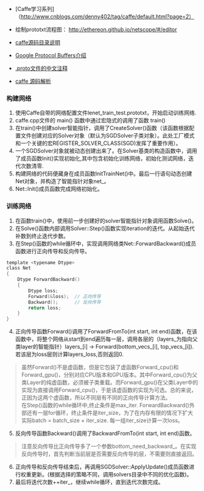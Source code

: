 * [Caffe学习系列]（http://www.cnblogs.com/denny402/tag/caffe/default.html?page=2）
- 绘制prototxt流程图： http://ethereon.github.io/netscope/#/editor  

- [caffe源码目录说明](https://www.hongweipeng.com/index.php/archives/1096/)

- [Google Protocol Buffers介绍](https://blog.csdn.net/fengbingchun/article/details/49977903)

- [.proto文件的中文注释](https://blog.csdn.net/mac_lzq/article/details/63725009)

- [caffe 源码解析](https://blog.csdn.net/tianrolin)


###  构建网络
1. 使用Caffe自带的网络配置文件lenet_train_test.prototxt，开始启动训练网络.  
2. caffe.cpp文件的 main() 函数中通过宏隐式的调用了函数 train()  
3. 在train()中创建solver智能指针，调用了CreateSolver()函数（该函数根据配置文件创建对应的Solver对象（默认为SGDSolver子类对象）。此处工厂模式和一个关键的宏REGISTER_SOLVER_CLASS(SGD)发挥了重要作用）。
4. 一个SGDSolver对象就被动态创建出来了。在Solver基类的构造函数中，调用了成员函数Init()实现初始化,其中包含初始化训练网络，初始化测试网络，迭代次数清零.  
5. 构建网络的代码便藏身在成员函数InitTrainNet()中。最后一行语句动态创建Net对象，并构造了智能指针对象net_。    
6. Net::Init()成员函数完成网络初始化。 

### 训练网络  
1. 在函数train()中，使用前一步创建好的solver智能指针对象调用函数Solve()。
2. 在Solve()函数内部调用Solver::Step()函数实现iteration的迭代。从起始迭代补数到终止迭代步数。
3. 在Step()函数的while循环中，实现调用网络类Net::ForwardBackward()成员函数进行正向传导和反向传导。
```c
template <typename Dtype>
class Net
{
    Dtype ForwardBackward()
    {
        Dtype loss;
        Forward(&loss);  // 正向传导
        Backward();      // 反向传导
        return loss;
    }
}
```
4. 正向传导函数Forward()调用了ForwardFromTo(int start, int end)函数，在该函数中，将整个网络从start到end遍历每一层，调用各层的（layers_为指向父类layer的智能指针）layers_[i] -> Forward(bottom_vecs_[i], top_vecs_[i]).若该层为loss层则计算layers_loss,否则返回0.  
> 虽然Forward()不是虚函数，但是它包装了虚函数Forward_cpu()和Forward_gpu()，分别对应CPU版本和GPU版本。其中Forward_cpu()为父类Layer的纯虚函数，必须被子类重载。而Forward_gpu()在父类Layer中的实现为直接调用Forward_cpu()，于是该虚函数的实现为可选。总的来说，正因为这两个虚函数，所以不同层有不同的正向传导计算方法。  
> 在Step()函数的while循环中,终止条件是max_iter. ForwardBackward()外部还有一层for循环，终止条件是iter_size，为了在内存有限的情况下扩大实际batch = batch_size × iter_size.  每一组iter_size计算一次loss。
5. 反向传导函数Backward()调用了BackwardFromTo(int start, int end)函数。   
> 注意反向传导比正向传导多了一个参数bottom_need_backward_。在实现反向传导时，首先判断当前层是否需要反向传导的层，不需要则直接返回。  
6. 正向传导和反向传导结束后，再调用SGDSolver::ApplyUpdate()成员函数进行权重更新。(根据选择的策略不同，调用solvers目录中不同的优化函数)。 
7. 最后将迭代次数++iter_，继续while循环，直到迭代次数完成。

